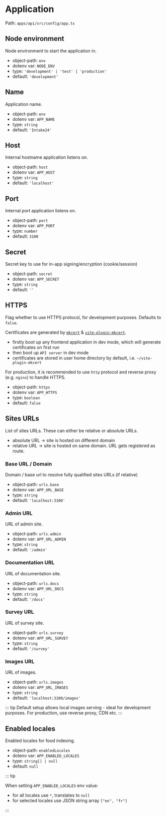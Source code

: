 # Application

Path: `apps/api/src/config/app.ts`

## Node environment

Node environment to start the application in.

- object-path: `env`
- dotenv var: `NODE_ENV`
- type: `'development' | 'test' | 'production'`
- default: `'development'`

## Name

Application name.

- object-path: `env`
- dotenv var: `APP_NAME`
- type: `string`
- default: `'Intake24'`

## Host

Internal hostname application listens on.

- object-path: `host`
- dotenv var: `APP_HOST`
- type: `string`
- default: `'localhost'`

## Port

Internal port application listens on.

- object-path: `port`
- dotenv var: `APP_PORT`
- type: `number`
- default: `3100`

## Secret

Secret key to use for in-app signing/encryption (cookie/session)

- object-path: `secret`
- dotenv var: `APP_SECRET`
- type: `string`
- default: `''`

## HTTPS

Flag whether to use HTTPS protocol, for development purposes. Defaults to `false`.

Certificates are generated by [`mkcert`](https://github.com/FiloSottile/mkcert) & [`vite-plugin-mkcert`](https://github.com/liuweiGL/vite-plugin-mkcert).

- firstly boot up any frontend application in dev mode, which will generate certificates on first run
- then boot up `API server` in dev mode
- certificates are stored in user home directory by default, i.e. `~/vite-plugin-mkcert`

For production, it is recommended to use `http` protocol and reverse proxy (e.g. `nginx`) to handle HTTPS.

- object-path: `https`
- dotenv var: `APP_HTTPS`
- type: `boolean`
- default: `false`

## Sites URLs

List of sites URLs. These can either be relative or absolute URLs.

- absolute URL -> site is hosted on different domain
- relative URL -> site is hosted on same domain. URL gets registered as route.

### Base URL / Domain

Domain / base url to resolve fully qualified sites URLs (if relative)

- object-path: `urls.base`
- dotenv var: `APP_URL_BASE`
- type: `string`
- default: `'localhost:3100'`

### Admin URL

URL of admin site.

- object-path: `urls.admin`
- dotenv var: `APP_URL_ADMIN`
- type: `string`
- default: `'/admin'`

### Documentation URL

URL of documentation site.

- object-path: `urls.docs`
- dotenv var: `APP_URL_DOCS`
- type: `string`
- default: `'/docs'`

### Survey URL

URL of survey site.

- object-path: `urls.survey`
- dotenv var: `APP_URL_SURVEY`
- type: `string`
- default: `'/survey'`

### Images URL

URL of images.

- object-path: `urls.images`
- dotenv var: `APP_URL_IMAGES`
- type: `string`
- default: `'localhost:3100/images'`

::: tip
Default setup allows local images serving - ideal for development purposes. For production, use reverse proxy, CDN etc.
:::

## Enabled locales

Enabled locales for food indexing.

- object-path: `enabledLocales`
- dotenv var: `APP_ENABLED_LOCALES`
- type: `string[] | null`
- default: `null`

::: tip

When setting `APP_ENABLED_LOCALES` env value:

- for all locales use `*`, translates to `null`
- for selected locales use JSON string array `["en", "fr"]`

:::
